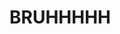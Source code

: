 # BRUHHHHH













<!DOCTYPE html>
<html>
<head>
    <title>
    
        
    </script>
</head>
<body>
    <h1>Redirecting to something awesome...</h1>
    <p>If you're not redirected automatically, <a href="https://www.youtube.com/watch?v=dQw4w9WgXcQ">click here</a>.</p>
</body>
</html>
